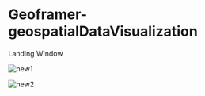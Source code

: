 ﻿# Geoframer-geospatialDataVisualization

Landing Window

![new1](https://github.com/DushanMalingaKarunapala/Geoframer-geospatialDataVisualization/assets/115198113/993d1b75-66ef-4ea9-bf3a-a74fa2fb703c)



![new2](https://github.com/DushanMalingaKarunapala/Geoframer-geospatialDataVisualization/assets/115198113/8076cc53-fc4b-463c-be59-6f13995f3a9a)
